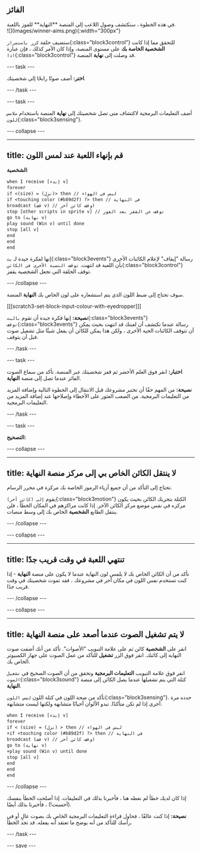 ## الفائز

<div style="display: flex; flex-wrap: wrap">
<div style="flex-basis: 200px; flex-grow: 1; margin-right: 15px;">
في هذه الخطوة ، ستكتشف وصول اللاعب إلى المنصة **النهاية** للفوز باللعبة. 
</div>
<div>
![](images/winner-aims.png){:width="300px"}
</div>
</div>

ستضيف حلقة `كرر باستمرار`{:class="block3control"} للتحقق مما إذا كانت **الشخصية الخاصة بك** على مستوى المنصة، وإذا كان الأمر كذلك ، فإن عبارة `اذا`{:class="block3control"} قد وصلت إلى **نهاية** المنصة.

--- task ---

**اختر:** أضف صوتًا رابحًا إلى شخصيتك.

--- /task ---

--- task ---

أضف التعليمات البرمجية لاكتشاف متى تصل شخصيتك إلى **نهاية** المنصة باستخدام `ملامس للون`{:class="block3sensing"}.

--- collapse ---

---
title: قم بإنهاء اللعبة عند لمس اللون
---

**الشخصية**:

```blocks3
when I receive [إبدء v]
forever
if <(size) = (نزل)> then // ليس في الهواء
if <touching color (#b89d2f) ?> then // في النهاية
broadcast (قف v) // اوقف كائن آخر
stop [other scripts in sprite v] // توقف عن القفز بعد الفوز
go to (نهاية v)
play sound (Win v) until done
stop [all v]
end
end
end
```

إنها لفكرة جيدة لـ `بث`{:class="block3events"} رسالة "إيقاف" لإعلام الكائنات الأخرى بأن اللعبة قد انتهت. `توقف النصية الأخرى في الكائن`{:class="block3control"} توقف الحلقة التي تجعل الشخصية يقفز.

--- /collapse ---

سوف تحتاج إلى ضبط اللون الذي يتم استشعاره على لون الخاص بك **النهاية** المنصة.

[[[scratch3-set-block-input-colour-with-eyedropper]]]

**نصيحة:** إنها فكرة جيدة أن تقوم `بالبث`{:class="block3events"} `توقف`{:class="block3events"} رسالة عندما تكتشف أن لعبتك قد انتهت بحيث يمكن أن تتوقف الكائنات الحية الأخرى ، ولكن هذا يمكن للكائن أن يفعل شيئًا مثل تشغيل صوت قبل أن يتوقف.

--- /task ---

--- task ---

**اختبار:** انقر فوق العلم الأخضر ثم قفز شخصيتك عبر المنصة. تأكد من سماع الصوت الفائز عندما تصل إلى منصة **النهاية**.

**نصيحة:** من المهم حقًا أن تختبر مشروعك قبل الانتقال إلى الخطوة التالية وإضافة المزيد من التعليمات البرمجية. من الصعب العثور على الأخطاء وإصلاحها عند إضافة المزيد من التعليمات البرمجية.

--- /task ---


--- task ---

**التصحيح:**

--- collapse ---

---
title: لا ينتقل الكائن الخاص بي إلى مركز منصة النهاية
---

تحتاج إلى التأكد من أن جميع أزياء الرموز الخاصة بك مركزة في محرر الرسام.

يقوم `إلى (كائن آخر)`{:class="block3motion"} الكتلة بتحريك الكائن بحيث يكون مركزه في نفس موضع مركز الكائن الآخر. إذا كانت مراكزهم في المكان الخطأ ، فلن ينتقل الطابع **الشخصية** الخاص بك إلى وسط منصات.

--- /collapse ---

--- collapse ---

---
title: تنتهي اللعبة في وقت قريب جدًا
---

تأكد من أن الكائن الخاص بك لا يلمس لون النهاية عندما لا يكون على منصة **النهاية** - إذا كنت تستخدم نفس اللون في مكان آخر في مشروعك ، فقد تموت شخصيتك في وقت قريب جدًا.

--- /collapse ---

--- collapse ---

---
title: لا يتم تشغيل الصوت عندما أصعد على منصة النهاية
---

انقر على **الشخصية** كائن ثم على علامة التبويب "الأصوات". تأكد من أنك أضفت صوت النهاية إلى كائنك. انقر فوق الزر **تشغيل** للتأكد من عمل الصوت على جهاز الكمبيوتر الخاص بك.

انقر فوق علامة التبويب **التعليمات البرمجية** وتحقق من أن الصوت الصحيح في `تشغيل الصوت`{:class="block3sound"} كتلة التي يتم تشغيلها عندما يصل الكائن إلى منصة  **النهاية**.

تأكد من صحة اللون في كتلة اللون `لمس اللون`{:class="block3sensing"}. حدده مرة أخرى إذا لم تكن متأكدًا. تبدو الألوان أحيانًا متشابهة ولكنها ليست متشابهة.

```blocks3
when I receive [إبدء v]
forever
if < (size) = (نزل) > then // ليس في الهواء
+if <touching color (#b89d2f) ?> then // في النهاية
broadcast (قف v) // اوقف كائن آخر
go to (نهاية v)
+play sound (Win v) until done
stop [all v]
end
end
end
```

--- /collapse ---

إذا كان لديك خطأ لم نغطه هنا ، فأخبرنا بذلك في التعليقات. إذا أصلحت الخطأ بنفسك (أحسنت!) ، فأخبرنا بذلك أيضًا.

**نصيحة:** إذا كنت عالقًا ، فحاول قراءة التعليمات البرمجية الخاص بك بصوت عالٍ أو في رأسك للتأكد من أنه يوضح ما تعتقد أنه يفعله. قد تجد الخطأ.

--- /task ---

--- save ---
